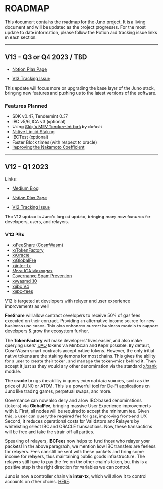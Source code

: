 # ROADMAP

This document contains the roadmap for the Juno project. It is a living document and will be updated as the project progresses. For the most update to date information, please follow the Notion and tracking issue links in each section.

---

## V13 - Q3 or Q4 2023 / TBD
<!-- - [Medium Blog](https://medium.com/@reecepbcups/juno-v12-update-4bab64640a62) -->

- [Notion Plan Page](https://fluffy-conifer-309.notion.site/123261ebfe2040d9ac559f7e7d3c5cd2?v=6d59a04765f543738676f8db21ae8525)

- [V13 Tracking Issue](https://github.com/CosmosContracts/juno/issues/475)

This update will focus more on upgrading the base layer of the Juno stack, bringing new features and pushing us to the latest versions of the software.

### Features Planned

- SDK v0.47, Tendermint 0.37
- IBC v5/6, ICA v3 (optional)
- Using [Skip's MEV Tendermint fork](https://github.com/skip-mev/mev-tendermint) by default
- [Native Liquid Staking](https://github.com/iqlusioninc/liquidity-staking-module)
- IBCTest (optional)
- Faster Block times (with respect to oracle)
- [Improving the Nakamoto Coefficient](https://github.com/CosmosContracts/juno/issues/474)

---

## V12 - Q1 2023

Links:

- [Medium Blog](https://medium.com/@reecepbcups/juno-v12-update-4bab64640a62)

- [Notion Plan Page](https://fluffy-conifer-309.notion.site/123261ebfe2040d9ac559f7e7d3c5cd2?v=6d59a04765f543738676f8db21ae8525)

- [V12 Tracking Issue](https://github.com/CosmosContracts/juno/issues/268)

The V12 update is Juno's largest update, bringing many new features for developers, users, and relayers.

### V12 PRs

- [x/FeeShare (CosmWasm)](https://github.com/CosmosContracts/juno/pull/385)
- [x/TokenFactory](https://github.com/CosmosContracts/juno/pull/368)
- [x/Oracle](https://github.com/CosmosContracts/juno/pull/329)
- [x/GlobalFee](https://github.com/CosmosContracts/juno/pull/411)
- [x/inter-tx](https://github.com/CosmosContracts/juno/pull/215)
- [More ICA Messages](https://github.com/CosmosContracts/juno/pull/436/files)
- [Governance Spam Prevention](https://github.com/CosmosContracts/juno/pull/394)
- [x/wasmd 30](https://github.com/CosmosContracts/juno/pull/387)
- [x/ibc V4](https://github.com/CosmosContracts/juno/pull/387)
- [x/ibc-fees](https://github.com/CosmosContracts/juno/pull/432)

V12 is targeted at developers with relayer and user experience improvements as well.

**FeeShare** will allow contract developers to receive 50% of gas fees executed on their contract. Providing an alternative income source for new business use cases. This also enhances current business models to support developers & grow the ecosystem further.

The **TokenFactory** will make developers' lives easier, and also make querying users' [DAO](https://daodao.zone/) tokens via MintScan and Keplr possible. By default, CosmWasm smart contracts accept native tokens. However, the only initial native tokens are the staking demons for most chains. This gives the ability for a user to create their token, and manage the tokenomics behind it. Then accept it just as they would any other denomination via the standard [x/bank](https://github.com/cosmos/cosmos-sdk/tree/main/x/bank) module.

The **oracle** brings the ability to query external data sources, such as the price of JUNO or ATOM. This is a powerful tool for De-Fi applications on Juno like trading games, perpetual swaps, and more.

Governance can now also deny and allow IBC-based denominations (tokens) via **GlobalFee**, bringing massive User Experience improvements with it. First, all nodes will be required to accept the minimum fee. Given this, a user can query the required fee for gas, improving front-end UX. Second, it reduces operational costs for Validators and Relayers by whitelisting select IBC and ORACLE transactions. Now, these transactions will be free and take the strain off all parties.

Speaking of relayers, **IBCFees** now helps to fund those who relayer your packets! In the above paragraph, we mention how IBC transfers are feeless for relayers. Fees can still be sent with these packets and bring some income for relayers, thus maintaining public goods infrastructure. The relayers still have to pay the fee on the other chain's token, but this is a positive step in the right direction for variables we can control.

Juno is now a controller chain via **inter-tx**, which will allow it to control accounts on other chains. [HERE](https://github.com/CosmosContracts/juno/pull/436/files).
